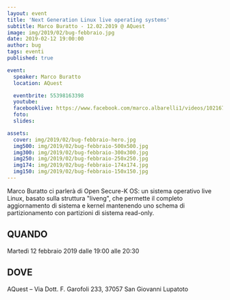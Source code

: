```yaml
---
layout: event
title: 'Next Generation Linux live operating systems'
subtitle: Marco Buratto - 12.02.2019 @ AQuest
image: img/2019/02/bug-febbraio.jpg
date: 2019-02-12 19:00:00
author: bug
tags: eventi
published: true

event:
  speaker: Marco Buratto
  location: AQuest

  eventbrite: 55398163398
  youtube:
  facebooklive: https://www.facebook.com/marco.albarelli1/videos/10216704923927087/
  foto:
  slides:

assets:
  cover: img/2019/02/bug-febbraio-hero.jpg
  img500: img/2019/02/bug-febbraio-500x500.jpg
  img300: img/2019/02/bug-febbraio-300x300.jpg
  img250: img/2019/02/bug-febbraio-250x250.jpg
  img174: img/2019/02/bug-febbraio-174x174.jpg
  img150: img/2019/02/bug-febbraio-150x150.jpg
---
```


Marco Buratto ci parlerà di Open Secure-K OS: un sistema operativo live Linux, basato sulla struttura "liveng", che permette il completo aggiornamento di sistema e kernel mantenendo uno schema di partizionamento con partizioni di sistema read-only.

## QUANDO

Martedì 12 febbraio 2019 dalle 19:00 alle 20:30

## DOVE

AQuest – Via Dott. F. Garofoli 233, 37057 San Giovanni Lupatoto
